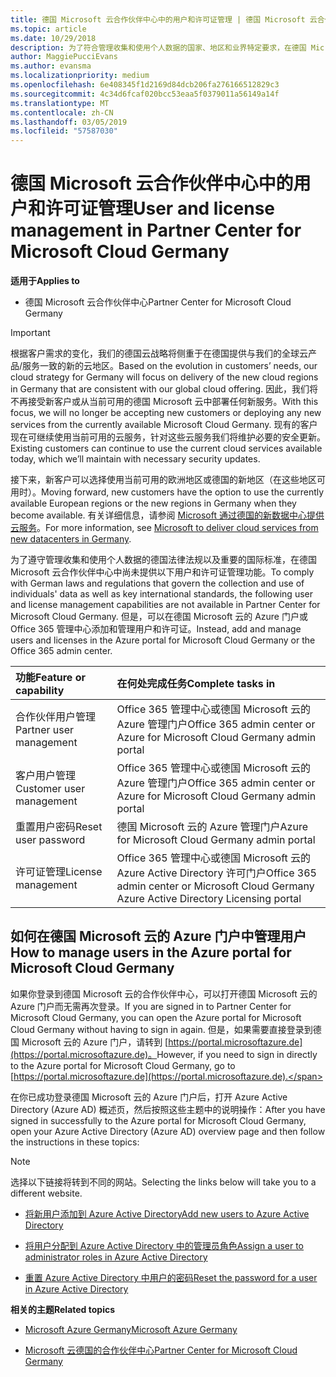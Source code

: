 ```yaml
---
title: 德国 Microsoft 云合作伙伴中心中的用户和许可证管理 | 德国 Microsoft 云合作伙伴中心
ms.topic: article
ms.date: 10/29/2018
description: 为了符合管理收集和使用个人数据的国家、地区和业界特定要求，在德国 Microsoft 云合作伙伴中心中尚未提供用户管理功能。 但是，可以在德国 Microsoft 云的 Azure 门户中添加和管理用户。
author: MaggiePucciEvans
ms.author: evansma
ms.localizationpriority: medium
ms.openlocfilehash: 6e408345f1d2169d84dcb206fa276166512829c3
ms.sourcegitcommit: 4c34d6fcaf020bcc53eaa5f0379011a56149a14f
ms.translationtype: MT
ms.contentlocale: zh-CN
ms.lasthandoff: 03/05/2019
ms.locfileid: "57587030"
---
```

# <a name="user-and-license-management-in-partner-center-for-microsoft-cloud-germany"></a><span data-ttu-id="68451-104">德国 Microsoft 云合作伙伴中心中的用户和许可证管理</span><span class="sxs-lookup"><span data-stu-id="68451-104">User and license management in Partner Center for Microsoft Cloud Germany</span></span>

<span data-ttu-id="68451-105">**适用于**</span><span class="sxs-lookup"><span data-stu-id="68451-105">**Applies to**</span></span>

-  <span data-ttu-id="68451-106">德国 Microsoft 云合作伙伴中心</span><span class="sxs-lookup"><span data-stu-id="68451-106">Partner Center for Microsoft Cloud Germany</span></span>

> [!IMPORTANT]
> <span data-ttu-id="68451-107">根据客户需求的变化，我们的德国云战略将侧重于在德国提供与我们的全球云产品/服务一致的新的云地区。</span><span class="sxs-lookup"><span data-stu-id="68451-107">Based on the evolution in customers’ needs, our cloud strategy for Germany will focus on delivery of the new cloud regions in Germany that are consistent with our global cloud offering.</span></span> <span data-ttu-id="68451-108">因此，我们将不再接受新客户或从当前可用的德国 Microsoft 云中部署任何新服务。</span><span class="sxs-lookup"><span data-stu-id="68451-108">With this focus, we will no longer be accepting new customers or deploying any new services from the currently available Microsoft Cloud Germany.</span></span> <span data-ttu-id="68451-109">现有的客户现在可继续使用当前可用的云服务，针对这些云服务我们将维护必要的安全更新。</span><span class="sxs-lookup"><span data-stu-id="68451-109">Existing customers can continue to use the current cloud services available today, which we’ll maintain with necessary security updates.</span></span>
>  
> <span data-ttu-id="68451-110">接下来，新客户可以选择使用当前可用的欧洲地区或德国的新地区（在这些地区可用时）。</span><span class="sxs-lookup"><span data-stu-id="68451-110">Moving forward, new customers have the option to use the currently available European regions or the new regions in Germany when they become available.</span></span> <span data-ttu-id="68451-111">有关详细信息，请参阅 [Microsoft 通过德国的新数据中心提供云服务](https://news.microsoft.com/europe/2018/08/31/microsoft-to-deliver-cloud-services-from-new-datacentres-in-germany-in-2019-to-meet-evolving-customer-needs/)。</span><span class="sxs-lookup"><span data-stu-id="68451-111">For more information, see [Microsoft to deliver cloud services from new datacenters in Germany](https://news.microsoft.com/europe/2018/08/31/microsoft-to-deliver-cloud-services-from-new-datacentres-in-germany-in-2019-to-meet-evolving-customer-needs/).</span></span>

<span data-ttu-id="68451-112">为了遵守管理收集和使用个人数据的德国法律法规以及重要的国际标准，在德国 Microsoft 云合作伙伴中心中尚未提供以下用户和许可证管理功能。</span><span class="sxs-lookup"><span data-stu-id="68451-112">To comply with German laws and regulations that govern the collection and use of individuals' data as well as key international standards, the following user and license management capabilities are not available in Partner Center for Microsoft Cloud Germany.</span></span> <span data-ttu-id="68451-113">但是，可以在德国 Microsoft 云的 Azure 门户或 Office 365 管理中心添加和管理用户和许可证。</span><span class="sxs-lookup"><span data-stu-id="68451-113">Instead, add and manage users and licenses in the Azure portal for Microsoft Cloud Germany or the Office 365 admin center.</span></span>

<span data-ttu-id="68451-114">功能</span><span class="sxs-lookup"><span data-stu-id="68451-114">Feature or capability</span></span> | <span data-ttu-id="68451-115">在何处完成任务</span><span class="sxs-lookup"><span data-stu-id="68451-115">Complete tasks in</span></span>
:--- | :---
<span data-ttu-id="68451-116">合作伙伴用户管理</span><span class="sxs-lookup"><span data-stu-id="68451-116">Partner user management</span></span> | <span data-ttu-id="68451-117">Office 365 管理中心或德国 Microsoft 云的 Azure 管理门户</span><span class="sxs-lookup"><span data-stu-id="68451-117">Office 365 admin center or Azure for Microsoft Cloud Germany admin portal</span></span>
<span data-ttu-id="68451-118">客户用户管理</span><span class="sxs-lookup"><span data-stu-id="68451-118">Customer user management</span></span> | <span data-ttu-id="68451-119">Office 365 管理中心或德国 Microsoft 云的 Azure 管理门户</span><span class="sxs-lookup"><span data-stu-id="68451-119">Office 365 admin center or Azure for Microsoft Cloud Germany admin portal</span></span>
<span data-ttu-id="68451-120">重置用户密码</span><span class="sxs-lookup"><span data-stu-id="68451-120">Reset user password</span></span> | <span data-ttu-id="68451-121">德国 Microsoft 云的 Azure 管理门户</span><span class="sxs-lookup"><span data-stu-id="68451-121">Azure for Microsoft Cloud Germany admin portal</span></span>
<span data-ttu-id="68451-122">许可证管理</span><span class="sxs-lookup"><span data-stu-id="68451-122">License management</span></span> | <span data-ttu-id="68451-123">Office 365 管理中心或德国 Microsoft 云的 Azure Active Directory 许可门户</span><span class="sxs-lookup"><span data-stu-id="68451-123">Office 365 admin center or Microsoft Cloud Germany Azure Active Directory Licensing portal</span></span>

## <a name="how-to-manage-users-in-the-azure-portal-for-microsoft-cloud-germany"></a><span data-ttu-id="68451-124">如何在德国 Microsoft 云的 Azure 门户中管理用户</span><span class="sxs-lookup"><span data-stu-id="68451-124">How to manage users in the Azure portal for Microsoft Cloud Germany</span></span> 

<span data-ttu-id="68451-125">如果你登录到德国 Microsoft 云的合作伙伴中心，可以打开德国 Microsoft 云的 Azure 门户而无需再次登录。</span><span class="sxs-lookup"><span data-stu-id="68451-125">If you are signed in to Partner Center for Microsoft Cloud Germany, you can open the Azure portal for Microsoft Cloud Germany without having to sign in again.</span></span> <span data-ttu-id="68451-126">但是，如果需要直接登录到德国 Microsoft 云的 Azure 门户，请转到 [https://portal.microsoftazure.de](https://portal.microsoftazure.de)。</span><span class="sxs-lookup"><span data-stu-id="68451-126">However, if you need to sign in directly to the Azure portal for Microsoft Cloud Germany, go to [https://portal.microsoftazure.de](https://portal.microsoftazure.de).</span></span> 

<span data-ttu-id="68451-127">在你已成功登录德国 Microsoft 云的 Azure 门户后，打开 Azure Active Directory (Azure AD) 概述页，然后按照这些主题中的说明操作：</span><span class="sxs-lookup"><span data-stu-id="68451-127">After you have signed in successfully to the Azure portal for Microsoft Cloud Germany, open your Azure Active Directory (Azure AD) overview page and then follow the instructions in these topics:</span></span>

> [!NOTE]  
> <span data-ttu-id="68451-128">选择以下链接将转到不同的网站。</span><span class="sxs-lookup"><span data-stu-id="68451-128">Selecting the links below will take you to a different website.</span></span> 

-  [<span data-ttu-id="68451-129">将新用户添加到 Azure Active Directory</span><span class="sxs-lookup"><span data-stu-id="68451-129">Add new users to Azure Active Directory</span></span>](https://docs.microsoft.com/azure/active-directory/active-directory-users-create-azure-portal)

-  [<span data-ttu-id="68451-130">将用户分配到 Azure Active Directory 中的管理员角色</span><span class="sxs-lookup"><span data-stu-id="68451-130">Assign a user to administrator roles in Azure Active Directory</span></span>](https://docs.microsoft.com/azure/active-directory/active-directory-users-assign-role-azure-portal)

-  [<span data-ttu-id="68451-131">重置 Azure Active Directory 中用户的密码</span><span class="sxs-lookup"><span data-stu-id="68451-131">Reset the password for a user in Azure Active Directory</span></span>](https://docs.microsoft.com/azure/active-directory/active-directory-users-reset-password-azure-portal)

<span data-ttu-id="68451-132">**相关的主题**</span><span class="sxs-lookup"><span data-stu-id="68451-132">**Related topics**</span></span>

-  [<span data-ttu-id="68451-133">Microsoft Azure Germany</span><span class="sxs-lookup"><span data-stu-id="68451-133">Microsoft Azure Germany</span></span>](https://azure.microsoft.com/en-us/global-infrastructure/germany/)

-  [<span data-ttu-id="68451-134">Microsoft 云德国的合作伙伴中心</span><span class="sxs-lookup"><span data-stu-id="68451-134">Partner Center for Microsoft Cloud Germany</span></span>](partner-center-for-microsoft-cloud-germany.md)


